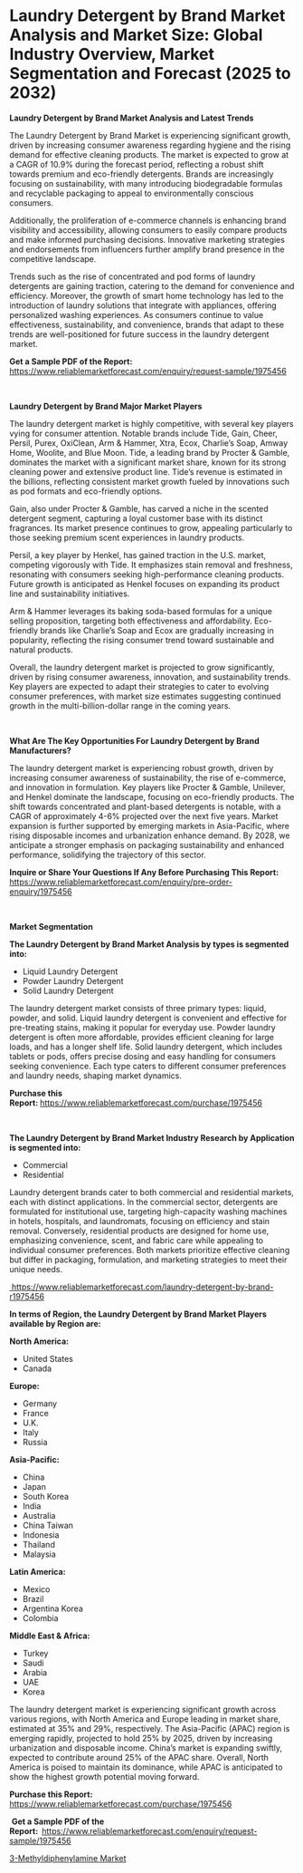 <p><h1>Laundry Detergent by Brand Market Analysis and Market Size: Global Industry Overview, Market Segmentation and Forecast (2025 to 2032)</h1></p><p><strong>Laundry Detergent by Brand Market Analysis and Latest Trends</strong></p>
<p><p>The Laundry Detergent by Brand Market is experiencing significant growth, driven by increasing consumer awareness regarding hygiene and the rising demand for effective cleaning products. The market is expected to grow at a CAGR of 10.9% during the forecast period, reflecting a robust shift towards premium and eco-friendly detergents. Brands are increasingly focusing on sustainability, with many introducing biodegradable formulas and recyclable packaging to appeal to environmentally conscious consumers.</p><p>Additionally, the proliferation of e-commerce channels is enhancing brand visibility and accessibility, allowing consumers to easily compare products and make informed purchasing decisions. Innovative marketing strategies and endorsements from influencers further amplify brand presence in the competitive landscape.</p><p>Trends such as the rise of concentrated and pod forms of laundry detergents are gaining traction, catering to the demand for convenience and efficiency. Moreover, the growth of smart home technology has led to the introduction of laundry solutions that integrate with appliances, offering personalized washing experiences. As consumers continue to value effectiveness, sustainability, and convenience, brands that adapt to these trends are well-positioned for future success in the laundry detergent market.</p></p>
<p><strong>Get a Sample PDF of the Report:&nbsp;</strong> <a href="https://www.reliablemarketforecast.com/enquiry/request-sample/1975456?utm_campaign=1766&utm_medium=2&utm_source=Github&utm_content=ia&utm_term=04022025&utm_id=laundry-detergent-by-brand">https://www.reliablemarketforecast.com/enquiry/request-sample/1975456</a></p>
<p>&nbsp;</p>
<p><strong>Laundry Detergent by Brand Major Market Players</strong></p>
<p><p>The laundry detergent market is highly competitive, with several key players vying for consumer attention. Notable brands include Tide, Gain, Cheer, Persil, Purex, OxiClean, Arm & Hammer, Xtra, Ecox, Charlie’s Soap, Amway Home, Woolite, and Blue Moon. Tide, a leading brand by Procter & Gamble, dominates the market with a significant market share, known for its strong cleaning power and extensive product line. Tide’s revenue is estimated in the billions, reflecting consistent market growth fueled by innovations such as pod formats and eco-friendly options.</p><p>Gain, also under Procter & Gamble, has carved a niche in the scented detergent segment, capturing a loyal customer base with its distinct fragrances. Its market presence continues to grow, appealing particularly to those seeking premium scent experiences in laundry products.</p><p>Persil, a key player by Henkel, has gained traction in the U.S. market, competing vigorously with Tide. It emphasizes stain removal and freshness, resonating with consumers seeking high-performance cleaning products. Future growth is anticipated as Henkel focuses on expanding its product line and sustainability initiatives.</p><p>Arm & Hammer leverages its baking soda-based formulas for a unique selling proposition, targeting both effectiveness and affordability. Eco-friendly brands like Charlie’s Soap and Ecox are gradually increasing in popularity, reflecting the rising consumer trend toward sustainable and natural products.</p><p>Overall, the laundry detergent market is projected to grow significantly, driven by rising consumer awareness, innovation, and sustainability trends. Key players are expected to adapt their strategies to cater to evolving consumer preferences, with market size estimates suggesting continued growth in the multi-billion-dollar range in the coming years.</p></p>
<p>&nbsp;</p>
<p><strong>What Are The Key Opportunities For Laundry Detergent by Brand Manufacturers?</strong></p>
<p><p>The laundry detergent market is experiencing robust growth, driven by increasing consumer awareness of sustainability, the rise of e-commerce, and innovation in formulation. Key players like Procter & Gamble, Unilever, and Henkel dominate the landscape, focusing on eco-friendly products. The shift towards concentrated and plant-based detergents is notable, with a CAGR of approximately 4-6% projected over the next five years. Market expansion is further supported by emerging markets in Asia-Pacific, where rising disposable incomes and urbanization enhance demand. By 2028, we anticipate a stronger emphasis on packaging sustainability and enhanced performance, solidifying the trajectory of this sector.</p></p>
<p><strong>Inquire or Share Your Questions If Any Before Purchasing This Report:</strong> <a href="https://www.reliablemarketforecast.com/enquiry/pre-order-enquiry/1975456?utm_campaign=1766&utm_medium=2&utm_source=Github&utm_content=ia&utm_term=04022025&utm_id=laundry-detergent-by-brand">https://www.reliablemarketforecast.com/enquiry/pre-order-enquiry/1975456</a></p>
<p>&nbsp;</p>
<p><strong>Market Segmentation</strong></p>
<p><strong>The Laundry Detergent by Brand Market Analysis by types is segmented into:</strong></p>
<p><ul><li>Liquid Laundry Detergent</li><li>Powder Laundry Detergent</li><li>Solid Laundry Detergent</li></ul></p>
<p><p>The laundry detergent market consists of three primary types: liquid, powder, and solid. Liquid laundry detergent is convenient and effective for pre-treating stains, making it popular for everyday use. Powder laundry detergent is often more affordable, provides efficient cleaning for large loads, and has a longer shelf life. Solid laundry detergent, which includes tablets or pods, offers precise dosing and easy handling for consumers seeking convenience. Each type caters to different consumer preferences and laundry needs, shaping market dynamics.</p></p>
<p><strong>Purchase this Report:&nbsp;</strong><a href="https://www.reliablemarketforecast.com/purchase/1975456?utm_campaign=1766&utm_medium=2&utm_source=Github&utm_content=ia&utm_term=04022025&utm_id=laundry-detergent-by-brand">https://www.reliablemarketforecast.com/purchase/1975456</a></p>
<p>&nbsp;</p>
<p><strong>The Laundry Detergent by Brand Market Industry Research by Application is segmented into:</strong></p>
<p><ul><li>Commercial</li><li>Residential</li></ul></p>
<p><p>Laundry detergent brands cater to both commercial and residential markets, each with distinct applications. In the commercial sector, detergents are formulated for institutional use, targeting high-capacity washing machines in hotels, hospitals, and laundromats, focusing on efficiency and stain removal. Conversely, residential products are designed for home use, emphasizing convenience, scent, and fabric care while appealing to individual consumer preferences. Both markets prioritize effective cleaning but differ in packaging, formulation, and marketing strategies to meet their unique needs.</p></p>
<p><a href="https://www.reliablemarketforecast.com/laundry-detergent-by-brand-r1975456?utm_campaign=1766&utm_medium=2&utm_source=Github&utm_content=ia&utm_term=04022025&utm_id=laundry-detergent-by-brand">&nbsp;https://www.reliablemarketforecast.com/laundry-detergent-by-brand-r1975456</a></p>
<p><strong>In terms of Region, the Laundry Detergent by Brand Market Players available by Region are:</strong></p>
<p>
    <p> <strong> North America: </strong>
        <ul>
            <li>United States</li>
            <li>Canada</li>
        </ul>
        </p> 
    <p> <strong> Europe: </strong>
        <ul>
            <li>Germany</li>
            <li>France</li>
            <li>U.K.</li>
            <li>Italy</li>
            <li>Russia</li>
        </ul>
        </p> 
    <p> <strong> Asia-Pacific: </strong>
        <ul>
            <li>China</li>
            <li>Japan</li>
            <li>South Korea</li>
            <li>India</li>
            <li>Australia</li>
            <li>China Taiwan</li>
            <li>Indonesia</li>
            <li>Thailand</li>
            <li>Malaysia</li>
        </ul>
        </p> 
    <p> <strong> Latin America: </strong>
        <ul>
            <li>Mexico</li>
            <li>Brazil</li>
            <li>Argentina Korea</li>
            <li>Colombia</li>
        </ul>
        </p> 
    <p> <strong> Middle East & Africa: </strong>
        <ul>
            <li>Turkey</li>
            <li>Saudi</li>
            <li>Arabia</li>
            <li>UAE</li>
            <li>Korea</li>
        </ul>
    </p>
    </p>
<p><p>The laundry detergent market is experiencing significant growth across various regions, with North America and Europe leading in market share, estimated at 35% and 29%, respectively. The Asia-Pacific (APAC) region is emerging rapidly, projected to hold 25% by 2025, driven by increasing urbanization and disposable income. China’s market is expanding swiftly, expected to contribute around 25% of the APAC share. Overall, North America is poised to maintain its dominance, while APAC is anticipated to show the highest growth potential moving forward.</p></p>
<p><strong>Purchase this Report: </strong><a href="https://www.reliablemarketforecast.com/purchase/1975456?utm_campaign=1766&utm_medium=2&utm_source=Github&utm_content=ia&utm_term=04022025&utm_id=laundry-detergent-by-brand">https://www.reliablemarketforecast.com/purchase/1975456</a></p>
<p>&nbsp;<strong>Get a Sample PDF of the Report:&nbsp;&nbsp;</strong><a href="https://www.reliablemarketforecast.com/enquiry/request-sample/1975456?utm_campaign=1766&utm_medium=2&utm_source=Github&utm_content=ia&utm_term=04022025&utm_id=laundry-detergent-by-brand">https://www.reliablemarketforecast.com/enquiry/request-sample/1975456</a></p>
<p><strong></strong></p>
<p><p><a href="https://github.com/marlanamarvn/Market-Research-Report-List-1/blob/main/3-methyldiphenylamine-market.md?utm_campaign=1766&utm_medium=2&utm_source=Github&utm_content=ia&utm_term=04022025&utm_id=laundry-detergent-by-brand">3-Methyldiphenylamine Market</a></p></p>